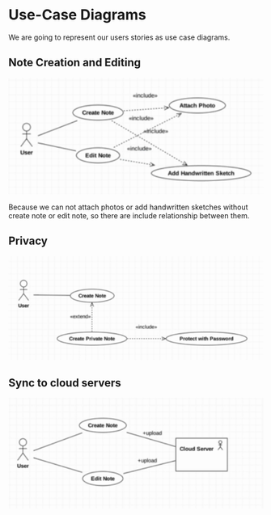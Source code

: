 # Use-Case Diagrams
We are going to represent our users stories as use case diagrams.
## Note Creation and Editing

![note_creation_and_editing](./images/note_creation_and_editing.png)

Because we can not attach photos or add handwritten sketches without create note or edit note, so there are include relationship between them.

## Privacy

![privacy](./images/privacy.png)

## Sync to cloud servers

![sync](./images/sync.png)